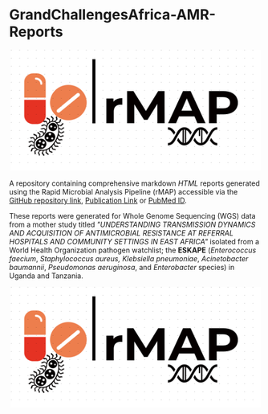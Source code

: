# GrandChallengesAfrica-AMR-Reports  

<p align="middle">
<img width="500" height="240" src="reports/logo.png">
</p>

A repository containing comprehensive markdown _HTML_ reports generated using the Rapid Microbial Analysis Pipeline (rMAP) accessible via the [GitHub repository link](https://github.com/GunzIvan28/rMAP), [Publication Link](https://doi.org/10.1099/mgen.0.000583) or [PubMed ID](https://pubmed.ncbi.nlm.nih.gov/34110280/).

These reports were generated for Whole Genome Sequencing (WGS) data from a mother study titled _"UNDERSTANDING TRANSMISSION DYNAMICS AND ACQUISITION OF ANTIMICROBIAL RESISTANCE AT REFERRAL HOSPITALS AND COMMUNITY SETTINGS IN EAST AFRICA"_ isolated from a World Health Organization pathogen watchlist; the **ESKAPE** (_Enterococcus faecium_, _Staphylococcus aureus,_ _Klebsiella pneumoniae_, _Acinetobacter baumannii_, _Pseudomonas aeruginosa_, and _Enterobacter_ species) in Uganda and Tanzania.

<p align="middle">
<img width="500" height="240" src="reports/logo.png">
</p>
